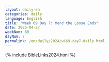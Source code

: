```yaml
---
layout: daily-en
categories: daily
language: English
title: "Week 69 Day 7: Mend the Loose Ends"
date: 2025-04-27
weekNum: 69
dayNum: 7
permalink: /en/daily/2024/wk69-day7-daily.html
---
```



{% include BibleLinks2024.html %}

